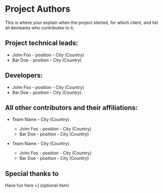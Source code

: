 Project Authors
===============

This is where your explain when the project started, for which client, and list all devteams who contributes to it.

## Project technical leads:

* John Foo - position - City (Country)
* Bar Doe - position - City (Country)

## Developers:

* John Foo - position - City (Country)
* Bar Doe - position - City (Country)

## All other contributors and their affiliations:

* Team Name - City (Country)

    * John Foo - position - City (Country)
    * Bar Doe - position - City (Country)

* Team Name - City (Country)

    * John Foo - position - City (Country)
    * Bar Doe - position - City (Country)

## Special thanks to

Have fun here =] (optional item)